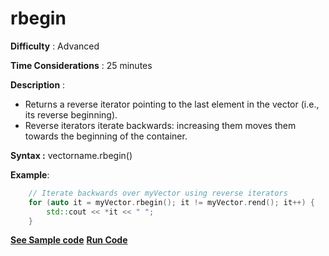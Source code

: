 # rbegin

**Difficulty** : Advanced

**Time Considerations** : 25 minutes

**Description** : 
- Returns a reverse iterator pointing to the last element in the vector (i.e., its reverse beginning).
- Reverse iterators iterate backwards: increasing them moves them towards the beginning of the container.

**Syntax :** vectorname.rbegin()

**Example**:
```cpp
	// Iterate backwards over myVector using reverse iterators
	for (auto it = myVector.rbegin(); it != myVector.rend(); it++) {
		std::cout << *it << " ";
	}
```
**[See Sample code](../snippets/vector/rbegin.cpp)**
**[Run Code](https://rextester.com/XGWC54800)**